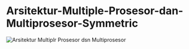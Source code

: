 # Arsitektur-Multiple-Prosesor-dan-Multiprosesor-Symmetric

![Arsitektur Multiplr Prosesor dsn Multiprosesor](https://github.com/user-attachments/assets/11cd3089-fe3a-44c0-ab55-e80bdb73f64a)

